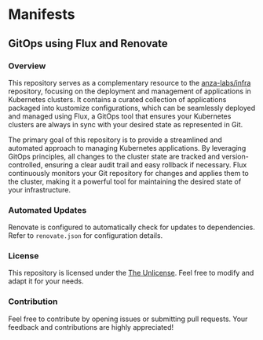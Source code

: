 # Manifests

## GitOps using Flux and Renovate

### Overview

This repository serves as a complementary resource to the [anza-labs/infra](https://github.com/anza-labs/infra) repository, focusing on the deployment and management of applications in Kubernetes clusters. It contains a curated collection of applications packaged into kustomize configurations, which can be seamlessly deployed and managed using Flux, a GitOps tool that ensures your Kubernetes clusters are always in sync with your desired state as represented in Git.

The primary goal of this repository is to provide a streamlined and automated approach to managing Kubernetes applications. By leveraging GitOps principles, all changes to the cluster state are tracked and version-controlled, ensuring a clear audit trail and easy rollback if necessary. Flux continuously monitors your Git repository for changes and applies them to the cluster, making it a powerful tool for maintaining the desired state of your infrastructure.

### Automated Updates

Renovate is configured to automatically check for updates to dependencies. Refer to `renovate.json` for configuration details.

### License

This repository is licensed under the [The Unlicense](LICENSE). Feel free to modify and adapt it for your needs.

### Contribution

Feel free to contribute by opening issues or submitting pull requests. Your feedback and contributions are highly appreciated!

